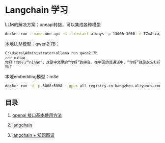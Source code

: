 # Langchain 学习

LLM的解决方案：oneapi转接，可以集成各种模型

```bash
docker run --name one-api -d --restart always -p 13000:3000 -e TZ=Asia/Shanghai -v /home/ubuntu/data/one-api:/data justsong/one-api
```

本地LLM模型：qwen2:7B：

```bash
C:\Users\Administrator>ollama run qwen2:7b
>>> nihao
你好！你问了“nihao”，这是中文里的“你好”的拼音。在中国的普通话中，“你好”就是这么打招呼的。有什么我可以帮助你的
吗？
```

本地embedding模型：m3e

```bash
docker run -d -p 6008:6008 --gpus all registry.cn-hangzhou.aliyuncs.com/fastgpt_docker/m3e-large-api:latest
```

## 目录

1. [openai 接口基本使用方法](./openai/)

2. [langchain](./langchain/)

3. [langchain + 知识图谱](./graph/)